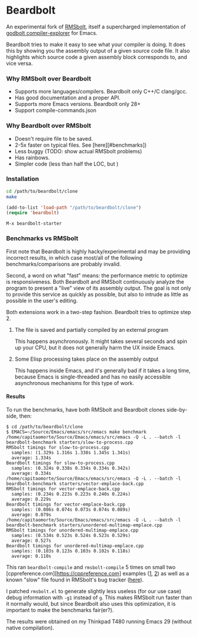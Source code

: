 # Beardbolt

An experimental fork of [RMSbolt](https://gitlab.com/jgkamat/rmsbolt),
itself a supercharged implementation of [godbolt
compiler-explorer](https://github.com/mattgodbolt/compiler-explorer)
for Emacs.

Beardbolt tries to make it easy to see what your compiler is doing.
It does this by showing you the assembly output of a given source code
file.  It also highlights which source code a given assembly block
corresponds to, and vice versa.

### Why RMSbolt over Beardbolt

- Supports more languages/compilers. Beardbolt only C++/C clang/gcc.
- Has good documentation and a proper API.
- Supports more Emacs versions.  Beardbolt only 28+
- Support compile-commands.json

### Why Beardbolt over RMSbolt

- Doesn't require file to be saved.
- 2-5x faster on typical files.  See [here][#benchmarks])
- Less buggy (TODO: show actual RMSbolt problems)
- Has rainbows.
- Simpler code (less than half the LOC, but )

### Installation

```sh
cd /path/to/beardbolt/clone
make
```

```lisp
(add-to-list 'load-path "/path/to/beardbolt/clone")
(require 'beardbolt)
```

```
M-x beardbolt-starter
```

<a name="benchmarks"></a>
### Benchmarks vs RMSbolt

First note that Beardbolt is highly hacky/experimental and may be
providing incorrect results, in which case most/all of the following
benchmarks/comparisons are probably invalid.

Second, a word on what "fast" means: the performance metric to
optimize is responsiveness.  Both Beardbolt and RMSbolt continuously
analyze the program to present a "live" view of its assembly output.
The goal is not only to provide this service as quickly as possible,
but also to intrude as little as possible in the user's editing.

Both extensions work in a two-step fashion.  Beardbolt tries to
optimize step 2.

1. The file is saved and partially compiled by an external program

   This happens asynchronously.  It might takes several seconds and
   spin up your CPU, but it does not generally harm the UX inside
   Emacs.

2. Some Elisp processing takes place on the assembly output

   This happens inside Emacs, and it's generally bad if it takes a
   long time, because Emacs is single-threaded and has no easily
   accessible asynchronous mechanisms for this type of work.

#### Results

To run the benchmarks, have both RMSbolt and Beardbolt clones
side-by-side, then:

```
$ cd /path/to/beardbolt/clone
$ EMACS=~/Source/Emacs/emacs/src/emacs make benchmark
/home/capitaomorte/Source/Emacs/emacs/src/emacs -Q -L . --batch -l beardbolt-benchmark starters/slow-to-process.cpp
RMSbolt timings for slow-to-process.cpp
  samples: (1.329s 1.316s 1.338s 1.345s 1.341s)
  average: 1.334s
Beardbolt timings for slow-to-process.cpp
  samples: (0.324s 0.338s 0.334s 0.334s 0.342s)
  average: 0.334s
/home/capitaomorte/Source/Emacs/emacs/src/emacs -Q -L . --batch -l beardbolt-benchmark starters/vector-emplace-back.cpp
RMSbolt timings for vector-emplace-back.cpp
  samples: (0.234s 0.223s 0.223s 0.240s 0.224s)
  average: 0.229s
Beardbolt timings for vector-emplace-back.cpp
  samples: (0.086s 0.074s 0.073s 0.074s 0.089s)
  average: 0.079s
/home/capitaomorte/Source/Emacs/emacs/src/emacs -Q -L . --batch -l beardbolt-benchmark starters/unordered-multimap-emplace.cpp
RMSbolt timings for unordered-multimap-emplace.cpp
  samples: (0.534s 0.523s 0.524s 0.523s 0.529s)
  average: 0.527s
Beardbolt timings for unordered-multimap-emplace.cpp
  samples: (0.103s 0.123s 0.103s 0.102s 0.118s)
  average: 0.110s
```

This ran `beardbolt-compile` and `rmsbolt-compile` 5 times on small
two [cppreference.com][https://cppreference.com] examples
([1][example1], [2][example2]) as well as a known "slow" file found in
RMSbolt's bug tracker
([here](https://gitlab.com/jgkamat/rmsbolt/-/issues/9)).

I patched `rmsbolt.el` to generate slightly less useless (for our use
case) debug information with `-g1` instead of `g`.  This makes RMSbolt
run faster than it normally would, but since Beardbolt also uses this
optimization, it is important to make the benchmarks fair(er?).

The results were obtained on my Thinkpad T480 running Emacs 29
(without native compilation).

[example1]: https://en.cppreference.com/w/cpp/container/vector/emplace_back
[example2]: https://en.cppreference.com/w/cpp/container/unordered_multimap/emplace
